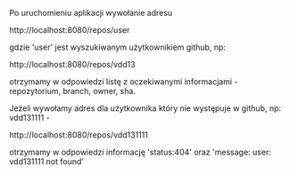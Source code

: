 Po uruchomieniu aplikacji wywołanie adresu

http://localhost:8080/repos/user

gdzie 'user' jest wyszukiwanym użytkownikiem github, np: 

http://localhost:8080/repos/vdd13

otrzymamy w odpowiedzi listę z oczekiwanymi informacjami - repozytorium, branch, owner, sha. 


Jeżeli wywołamy adres dla użytkownika który nie występuje w github, np: vdd131111 -

http://localhost:8080/repos/vdd131111

otrzymamy w odpowiedzi informację 'status:404' oraz 'message: user: vdd131111 not found'

